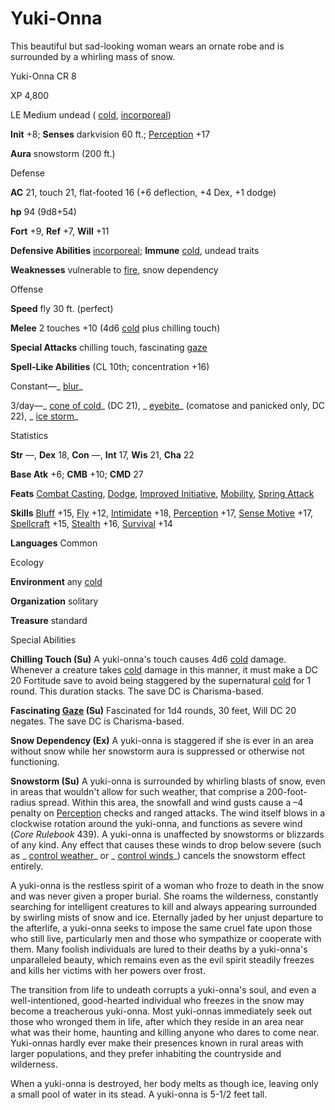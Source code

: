 # Yuki-Onna

This beautiful but sad-looking woman wears an ornate robe and is surrounded by a whirling mass of snow.

Yuki-Onna CR 8

XP 4,800

LE Medium undead ( [cold](monsters/creatureTypes#_cold-subtype), [incorporeal](monsters/creatureTypes#_incorporeal-subtype))

**Init** +8; **Senses** darkvision 60 ft.; [Perception](skills/perception#_perception) +17

**Aura** snowstorm (200 ft.)

Defense

**AC** 21, touch 21, flat-footed 16 (+6 deflection, +4 Dex, +1 dodge)

**hp** 94 (9d8+54)

**Fort** +9, **Ref** +7, **Will** +11

**Defensive Abilities** [incorporeal](monsters/creatureTypes#_incorporeal-subtype); **Immune** [cold](monsters/creatureTypes#_cold-subtype), undead traits

**Weaknesses** vulnerable to [fire](monsters/creatureTypes#_fire-subtype), snow dependency

Offense

**Speed** fly 30 ft. (perfect)

**Melee** 2 touches +10 (4d6 [cold](monsters/creatureTypes#_cold-subtype) plus chilling touch)

**Special Attacks** chilling touch, fascinating [gaze](monsters/universalMonsterRules#_gaze)

**Spell-Like Abilities** (CL 10th; concentration +16)

Constant—_ [blur](spells/blur#_blur)_

3/day—_ [cone of cold](spells/coneOfCold#_cone-of-cold)_ (DC 21), _ [eyebite](spells/eyebite#_eyebite)_ (comatose and panicked only, DC 22), _ [ice storm](spells/iceStorm#_ice-storm)_

Statistics

**Str** —, **Dex** 18, **Con** —, **Int** 17, **Wis** 21, **Cha** 22

**Base Atk** +6; **CMB** +10; **CMD** 27

**Feats** [Combat Casting](feats#_combat-casting), [Dodge](feats#_dodge), [Improved Initiative](feats#_improved-initiative), [Mobility](feats#_mobility), [Spring Attack](feats#_spring-attack)

**Skills** [Bluff](skills/bluff#_bluff) +15, [Fly](skills/fly#_fly) +12, [Intimidate](skills/intimidate#_intimidate) +18, [Perception](skills/perception#_perception) +17, [Sense Motive](skills/senseMotive#_sense-motive) +17,  
 [Spellcraft](skills/spellcraft#_spellcraft) +15, [Stealth](skills/stealth#_stealth) +16, [Survival](skills/survival#_survival) +14

**Languages** Common

Ecology

**Environment** any [cold](monsters/creatureTypes#_cold-subtype)

**Organization** solitary

**Treasure** standard

Special Abilities

**Chilling Touch (Su)** A yuki-onna's touch causes 4d6 [cold](monsters/creatureTypes#_cold-subtype) damage. Whenever a creature takes [cold](monsters/creatureTypes#_cold-subtype) damage in this manner, it must make a DC 20 Fortitude save to avoid being staggered by the supernatural [cold](monsters/creatureTypes#_cold-subtype) for 1 round. This duration stacks. The save DC is Charisma-based.

**Fascinating [Gaze](monsters/universalMonsterRules#_gaze) (Su)** Fascinated for 1d4 rounds, 30 feet, Will DC 20 negates. The save DC is Charisma-based.

**Snow Dependency (Ex)** A yuki-onna is staggered if she is ever in an area without snow while her snowstorm aura is suppressed or otherwise not functioning.

**Snowstorm (Su)** A yuki-onna is surrounded by whirling blasts of snow, even in areas that wouldn't allow for such weather, that comprise a 200-foot-radius spread. Within this area, the snowfall and wind gusts cause a –4 penalty on [Perception](skills/perception#_perception) checks and ranged attacks. The wind itself blows in a clockwise rotation around the yuki-onna, and functions as severe wind (_Core Rulebook_ 439). A yuki-onna is unaffected by snowstorms or blizzards of any kind. Any effect that causes these winds to drop below severe (such as _ [control weather](spells/controlWeather#_control-weather)_ or _ [control winds](spells/controlWinds#_control-winds)_) cancels the snowstorm effect entirely.

A yuki-onna is the restless spirit of a woman who froze to death in the snow and was never given a proper burial. She roams the wilderness, constantly searching for intelligent creatures to kill and always appearing surrounded by swirling mists of snow and ice. Eternally jaded by her unjust departure to the afterlife, a yuki-onna seeks to impose the same cruel fate upon those who still live, particularly men and those who sympathize or cooperate with them. Many foolish individuals are lured to their deaths by a yuki-onna's unparalleled beauty, which remains even as the evil spirit steadily freezes and kills her victims with her powers over frost.

The transition from life to undeath corrupts a yuki-onna's soul, and even a well-intentioned, good-hearted individual who freezes in the snow may become a treacherous yuki-onna. Most yuki-onnas immediately seek out those who wronged them in life, after which they reside in an area near what was their home, haunting and killing anyone who dares to come near. Yuki-onnas hardly ever make their presences known in rural areas with larger populations, and they prefer inhabiting the countryside and wilderness.

When a yuki-onna is destroyed, her body melts as though ice, leaving only a small pool of water in its stead. A yuki-onna is 5-1/2 feet tall.

